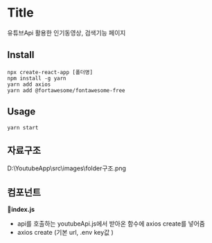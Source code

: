 # Title

유튜브Api 활용한 인기동영상, 검색기능 페이지

## Install

```
npx create-react-app [폴더명]
npm install -g yarn
yarn add axios
yarn add @fortawesome/fontawesome-free

```

## Usage

```
yarn start

```

## 자료구조

D:\YoutubeApp\src\images\folder구조.png

## 컴포넌트

**📂index.js**

-   api를 호출하는 youtubeApi.js에서 받아온 함수에 axios create를 넣어줌
-   axios create (기본 url, .env key값 )
